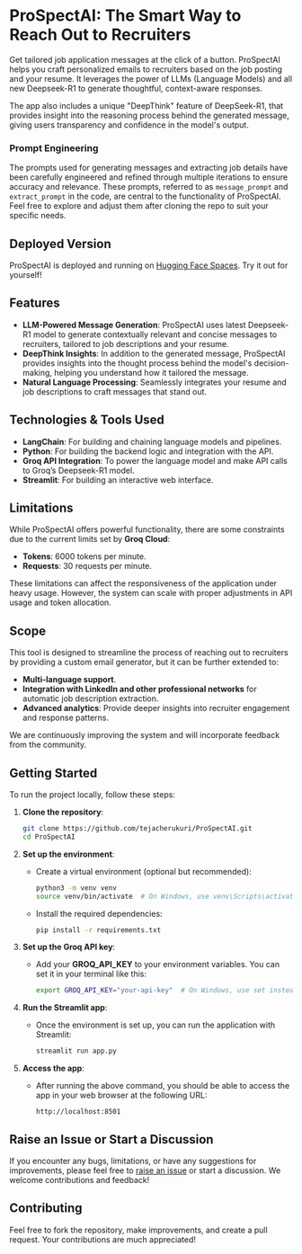 # ProSpectAI: The Smart Way to Reach Out to Recruiters

Get tailored job application messages at the click of a button. ProSpectAI helps you craft personalized emails to recruiters based on the job posting and your resume. It leverages the power of LLMs (Language Models) and all new Deepseek-R1 to generate thoughtful, context-aware responses.

The app also includes a unique "DeepThink" feature of DeepSeek-R1, that provides insight into the reasoning process behind the generated message, giving users transparency and confidence in the model's output.

### Prompt Engineering
The prompts used for generating messages and extracting job details have been carefully engineered and refined through multiple iterations to ensure accuracy and relevance. These prompts, referred to as `message_prompt` and `extract_prompt` in the code, are central to the functionality of ProSpectAI. Feel free to explore and adjust them after cloning the repo to suit your specific needs.



## Deployed Version

ProSpectAI is deployed and running on [Hugging Face Spaces](https://huggingface.co/spaces/tejacherukuri/ProSpectAI). Try it out for yourself!

## Features

- **LLM-Powered Message Generation**: ProSpectAI uses latest Deepseek-R1 model to generate contextually relevant and concise messages to recruiters, tailored to job descriptions and your resume.
- **DeepThink Insights**: In addition to the generated message, ProSpectAI provides insights into the thought process behind the model's decision-making, helping you understand how it tailored the message.
- **Natural Language Processing**: Seamlessly integrates your resume and job descriptions to craft messages that stand out.

## Technologies & Tools Used

- **LangChain**: For building and chaining language models and pipelines.
- **Python**: For building the backend logic and integration with the API.
- **Groq API Integration**: To power the language model and make API calls to Groq’s Deepseek-R1 model.
- **Streamlit**: For building an interactive web interface.

## Limitations

While ProSpectAI offers powerful functionality, there are some constraints due to the current limits set by **Groq Cloud**:

- **Tokens**: 6000 tokens per minute.
- **Requests**: 30 requests per minute.

These limitations can affect the responsiveness of the application under heavy usage. However, the system can scale with proper adjustments in API usage and token allocation.

## Scope

This tool is designed to streamline the process of reaching out to recruiters by providing a custom email generator, but it can be further extended to:
- **Multi-language support**.
- **Integration with LinkedIn and other professional networks** for automatic job description extraction.
- **Advanced analytics**: Provide deeper insights into recruiter engagement and response patterns.

We are continuously improving the system and will incorporate feedback from the community.

## Getting Started

To run the project locally, follow these steps:

1. **Clone the repository**:
   ```bash
   git clone https://github.com/tejacherukuri/ProSpectAI.git
   cd ProSpectAI

2. **Set up the environment**:
   - Create a virtual environment (optional but recommended):
     ```bash
     python3 -m venv venv
     source venv/bin/activate  # On Windows, use venv\Scripts\activate
     ```
   
   - Install the required dependencies:
     ```bash
     pip install -r requirements.txt
     ```

3. **Set up the Groq API key**:
   - Add your **GROQ_API_KEY** to your environment variables. You can set it in your terminal like this:
     ```bash
     export GROQ_API_KEY="your-api-key"  # On Windows, use set instead of export
     ```

4. **Run the Streamlit app**:
   - Once the environment is set up, you can run the application with Streamlit:
     ```bash
     streamlit run app.py
     ```

5. **Access the app**:
   - After running the above command, you should be able to access the app in your web browser at the following URL:
     ```
     http://localhost:8501
     ```

## Raise an Issue or Start a Discussion

If you encounter any bugs, limitations, or have any suggestions for improvements, please feel free to [raise an issue](https://github.com/tejacherukuri/ProSpectAI/issues) or start a discussion. We welcome contributions and feedback!

## Contributing

Feel free to fork the repository, make improvements, and create a pull request. Your contributions are much appreciated!
